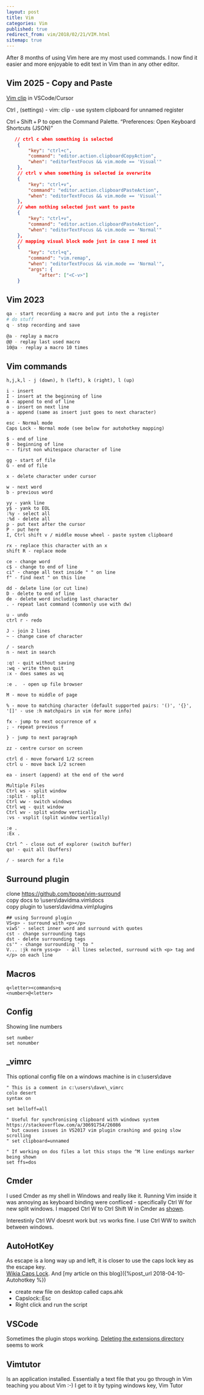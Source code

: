 ```yaml
---
layout: post
title: Vim
categories: Vim
published: true
redirect_from: vim/2018/02/21/VIM.html
sitemap: true
---
```


After 8 months of using Vim here are my most used commands. I now find it easier and more enjoyable to edit text in Vim than in any other editor.

## Vim 2025 - Copy and Paste

[Vim clip](https://stackoverflow.com/a/61066089/26086) in VSCode/Cursor

Ctrl , (settings) - vim: clip - use system clipboard for unnamed register

Ctrl + Shift + P to open the Command Palette.
“Preferences: Open Keyboard Shortcuts (JSON)”

```json
   // ctrl c when something is selected
    {
        "key": "ctrl+c",
        "command": "editor.action.clipboardCopyAction",
        "when": "editorTextFocus && vim.mode == 'Visual'"
    },
    // ctrl v when something is selected ie overwrite
    {
        "key": "ctrl+v",
        "command": "editor.action.clipboardPasteAction",
        "when": "editorTextFocus && vim.mode == 'Visual'"
    },
    // when nothing selected just want to paste
    {
        "key": "ctrl+v",
        "command": "editor.action.clipboardPasteAction",
        "when": "editorTextFocus && vim.mode == 'Normal'"
    },
    // mapping visual block mode just in case I need it
    {
        "key": "ctrl+q",
        "command": "vim.remap",
        "when": "editorTextFocus && vim.mode == 'Normal'",
        "args": {
            "after": ["<C-v>"]
    }
```

## Vim 2023

```bash
qa - start recording a macro and put into the a register
# do stuff
q - stop recording and save

@a - replay a macro
@@ - replay last used macro
10@a - replay a macro 10 times

```

## Vim commands

```
h,j,k,l - j (down), h (left), k (right), l (up)

i - insert
I - insert at the beginning of line
A - append to end of line
o - insert on next line
a - append (same as insert just goes to next character)

esc - Normal mode
Caps Lock - Normal mode (see below for autohotkey mapping)

$ - end of line
0 - beginning of line
~ - first non whitespace character of line

gg - start of file
G - end of file

x - delete character under cursor

w - next word
b - previous word

yy - yank line
y$ - yank to EOL
:%y - select all
:%d - delete all
p - put text after the cursor
P - put here
I, Ctrl shift v / middle mouse wheel - paste system clipboard

rx - replace this character with an x
shift R - replace mode

ce - change word
c$ - change to end of line
ci" - change all text inside " " on line
f" - find next " on this line

dd - delete line (or cut line)
D - delete to end of line
de - delete word including last character
. - repeat last command (commonly use with dw)

u - undo
ctrl r - redo

J - join 2 lines
~ - change case of character

/ - search
n - next in search

:q! - quit without saving
:wq - write then quit
:x - does sames as wq

:e .  - open up file browser

M - move to middle of page

% - move to matching character (default supported pairs: '()', '{}', '[]' - use :h matchpairs in vim for more info)

fx - jump to next occurrence of x
; - repeat previous f

} - jump to next paragraph

zz - centre cursor on screen

ctrl d - move forward 1/2 screen
ctrl u - move back 1/2 screen

ea - insert (append) at the end of the word

Multiple Files
Ctrl ws - split window
:split - split
Ctrl ww - switch windows
Ctrl wq - quit window
Ctrl wv - split window vertically
:vs - vsplit (split window vertically)

:e .
:Ex .

Ctrl ^ - close out of explorer (switch buffer)
qa! - quit all (buffers)

/ - search for a file

```

## Surround plugin

clone https://github.com/tpope/vim-surround  
copy docs to \users\davidma\.vim\docs  
copy plugin to \users\davidma\.vim\plugins

```
## using Surround plugin
VS<p> - surround with <p></p>
viwS' - select inner word and surround with quotes
cst - change surrounding tags
dst - delete surrounding tags
cs'" - change surrounding ' to "
V... :jk norm yss<p>  - all lines selected, surround with <p> tag and </p> on each line

```

## Macros

```
q<letter><commands>q
<number>@<letter>
```

## Config

Showing line numbers

```
set number
set nonumber
```

## \_vimrc

This optional config file on a windows machine is in c:\users\dave

```
" This is a comment in c:\users\dave\_vimrc
colo desert
syntax on

set belloff=all

" Useful for synchronising clipboard with windows system https://stackoverflow.com/a/30691754/26086
" but causes issues in VS2017 vim plugin crashing and going slow scrolling
" set clipboard=unnamed

" If working on dos files a lot this stops the ^M line endings marker being shown
set ffs=dos
```

## Cmder

I used Cmder as my shell in Windows and really like it. Running Vim inside it was annoying as keyboard binding were confliced - specifically Ctrl W for new split windows. I mapped Ctrl W to Ctrl Shift W in Cmder as [shown](https://www.cs.oberlin.edu/~kuperman/help/vim/windows.html).

Interestinly Ctrl WV doesnt work but :vs works fine. I use Ctrl WW to switch between windows.

## AutoHotKey

As escape is a long way up and left, it is closer to use the caps lock key as the escape key.  
[Wikia Caps Lock](http://vim.wikia.com/wiki/Map_caps_lock_to_escape_in_Windows#AutoHotkey). And [my article on this blog]({%post_url 2018-04-10-Autohotkey %})

- create new file on desktop called caps.ahk
- Capslock::Esc
- Right click and run the script

## VSCode

Sometimes the plugin stops working. [Deleting the extensions directory](https://stackoverflow.com/a/36751445/26086) seems to work

## Vimtutor

Is an application installed. Essentially a text file that you go through in Vim teaching you about Vim :-) I get to it by typing windows key, Vim Tutor
